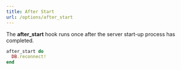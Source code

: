 ```yaml
---
title: After Start
url: /options/after_start
---
```


The **after_start** hook runs once after the server start-up process has completed.

```ruby {filename=Itsi.rb}
after_start do
  DB.reconnect!
end
```
